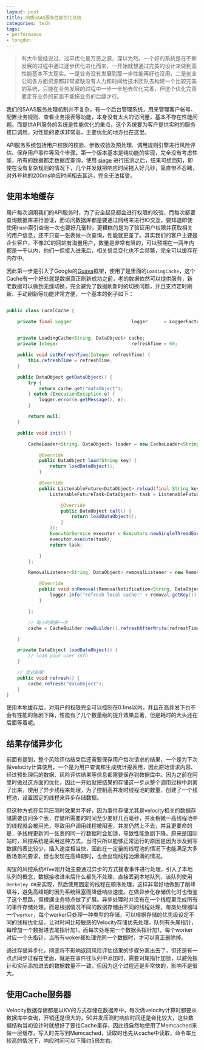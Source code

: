 ```yaml
---
layout: post
title: 同盾SAAS服务性能优化总结
categories: tech
tags: 
- performance
- tongdun
---
```


>有大牛曾经说过，过早优化是万恶之源，深以为然。一个好的系统是在不断发展的过程中通过逐步优化进化而来，一开始就想通过完美的设计来做到高性能基本不太现实。一是业务没有发展到那一步性能再好也没用，二是创业公司各方面资源都非常紧缺没有人力和时间给技术团队去构建一个比较完美的系统，只能在业务发展的过程中一步一步地去优化完善，但这个优化完善要走在业务的前面不能拖业务的后腿才行。

我们的SAAS服务处理机制并不复杂，有一个后台管理系统，用来管理客户帐号、配置业务规则、查看业务报表等功能，本身没有太大的访问量，基本不存在性能问题。而提供API服务的系统是性能优化的重点，这个系统要为客户提供实时的服务接口调用，对性能的要求非常高，主要优化的地方也在这里。

API服务系统包括用户权限的校验、参数校验及预处理、调用规则引擎进行风险评估、保存用户事件等风个步骤。第一个版本基本是纯功能的实现，完全没有考虑性能，所有的数据都走数据库查询，使用 [siege](http://www.joedog.org/siege-home/) 进行压测之后，结果可想而知，即使在没有复杂规则的情况下，几个并发就把响应时间拖入好几秒，简直惨不忍睹，对外号称的200ms响应时间相去甚远，完全无法接受。

## 使用本地缓存

用户每次调用我们的API服务时，为了安全起见都会进行权限的校验，而每次都要查询数据库进行验证，而访问数据库都是要通过网络来进行IO交互，要知道即使使用`Hash`索引查询一次也要好几毫秒，更糟糕的是为了验证用户权限并获取相关的用户信息，还不只查一张表做一次查询，性能就更差了。其实我们的客户主要是企业客户，不像2C的网站有海量用户，数量是非常有限的，可以预期在一两年内都是一千以内，他们一但接入进来后，相关信息变化也不会频繁，完全可以缓存在内存中。

因此第一步是引入了Google的[Guava](https://code.google.com/p/guava-libraries/)框架，使用了是里面的`LoadingCache`，这个Cache有一个好处就是数据真正刷新成功之前，老的数据依然可以提供服务，新老数据可以做到无缝切换，完全避免了数据刷新时的切换问题，并且支持定时刷新、手动刷新等功能非常方便，一个基本的例子如下：

```java

public class LocalCache {

    private final Logger                      logger      = LoggerFactory.getLogger(LocalCache.class);
    

    private LoadingCache<String, DataObject> cache;
    private Integer                           refreshTime = 60;

    public void setRefreshTime(Integer refreshTime) {
        this.refreshTime = refreshTime;
    }

    public DataObject getDataObject() {
        try {
            return cache.get("dataObject");
        } catch (ExecutionException e) {
            logger.error(e.getMessage(), e);
        }

        return null;
    }

    public void init() {

        CacheLoader<String, DataObject> loader = new CacheLoader<String, DataObject>() {

            @Override
            public DataObject load(String key) {
                return loadDataObject();
            }

            @Override
            public ListenableFuture<DataObject> reload(final String key, DataObject DataObject) {
                ListenableFutureTask<DataObject> task = ListenableFutureTask.create(new Callable<DataObject>() {

                    @Override
                    public DataObject call() {
                        return loadDataObject();
                    }
                });
                ExecutorService executor = Executors.newSingleThreadExecutor();
                executor.execute(task);
                return task;

            }
        };

        RemovalListener<String, DataObject> removalListener = new RemovalListener<String, DataObject>() {

            @Override
            public void onRemoval(RemovalNotification<String, DataObject> removal) {
                logger.info("refresh local cache:" + removal.getKey());
            }

        };

        // 每小时刷新一次
        cache = CacheBuilder.newBuilder().refreshAfterWrite(refreshTime, TimeUnit.MINUTES).removalListener(removalListener).build(loader);

    }

 	private DataObject loadDataObject() {
 		// load your user info 
    }

    // 显式刷新
    public void refresh() {
        cache.refresh("dataObject");
    }
}


```

使用本地缓存后，对用户的权限完全可以控制在0.1ms以内，并且在高并发下也不会有性能的急剧下降，性能有了几个数量级的提升效果显著，但是耗时的大头还在后面等着呢。

## 结果存储异步化

前面有提到，整个风险评估结束后还需要保存用户每次请求的结果，一个是为下次做velocity计算使用，一个是为用户查询和生成统计报表用，因此原始请求内容、经过预处理后的数据、风险评估结果等信息都需要保存到数据库中。因为之前在阿里时做过这方面的优化，因此一开始就把结果的存储这一步从整个调用过程中剥离了出来，使用了异步线程来处理，为了控制高并发时线程池的数量，创建了一个线程池，设置固定的线程来异步存储数据。

但这种方式在实际压测时效果并不好，因为事件存储尤其是velocity相关的数据存储需要访问多个表，存储所需要的时间至少要好几百毫秒，并发稍微一高线程池中的线程就会被用光，导致用户调用线程被阻塞，并发仍然上不去，并且更要命的是，多线程更新同一张表的同一行数据时会加锁，导致性能急剧下降。原来是国际站时，风控系统是采用这种方式，当时只所以能够正常运行的原因是因为涉及到写数据的表比较少，插入速度相当快，因此在一定量的线程池的情况下也能满足大多数场景的要求，但也发现在高峰期时，也会出现线程池爆满的情况。

淘宝的风控系统`MTee`刚开始主要通过异步的方式接收事件进行处理，引入了本地队列的概念，数据接收进来后什么都先不处理，直接丢到本地队列，该队列使用`Berkeley DB`来实现，然后使用固定的线程在顺序处理，这样非常好地做到了削峰填谷，避免高峰期时因为系统阻塞而降低响应速度。在做异步化存储优化时也借鉴了这个思路，但根据业务特点做了扩展。异步处理时并没有在一个线程里完成所有的事件存储处理，而是根据情况不同的数据存储由不同的线程处理，每类处理器叫一个`worker`，每个worker只处理一种类型的存储，可以根据存储的优先级设定不同的线程优化级，让对时间比较敏感的Velocity存储优先处理。队列有头尾指针，每增加一个数据进去尾指针加1，而每次处理完一个数据头指针加1，每个worker对应一个头指针，当所有woker都处理完同一个数据时，才可以真正删除掉。

通过存储异步化，彻底将不影响返回风险评估结果的步骤分离出去了，但还是有一点点同步过程在里面，就是在事件往队列中添加时，需要对尾指针加锁，以避免指针和实际添加进去的数据数量不一致，但因为这个过程还是非常快的，影响不是很大。

## 使用Cache服务器

Velocity数据存储都是以KV的方式存储在数据库中，每次做velocity计算时都要从数据库中查询，开销还是很大的，50并发压测时响应时间还是会比较大，这些数据结构当初设计时就想好了要往Cache里存，因此很自然地使用了Memcached来做一层缓存，写入时先写到Memcached，读取时也先从cache中读取，命令率比较高的情况下，响应时间可以下降约5倍左右。

